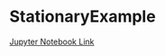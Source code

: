 # StationaryExample
[Jupyter Notebook Link](https://github.com/jungleai/StationaryExample/blob/master/Non-Stationary-differencing-Example.ipynb)
